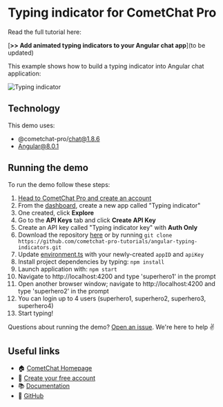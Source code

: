 # Typing indicator for CometChat Pro

Read the full tutorial here:

[**>> Add animated typing indicators to your Angular chat app**](to be updated)


This example shows how to build a typing indicator into Angular chat application:

![Typing indicator](https://github.com/cometchat-pro-tutorials/angular-typing-indicators/blob/master/screenshots/1.jpg "Typing indicator")

## Technology
This demo uses:

* @cometchat-pro/chat@1.8.6
* Angular@8.0.1

## Running the demo

To run the demo follow these steps:

1. [Head to CometChat Pro and create an account](https://cometchat.com/pro?utm_source=github&utm_medium=example-code-readme)
2. From the [dashboard](https://app.cometchat.com/?utm_source=github&utm_medium=example-code-readme), create a new app called "Typing indicator"
3. One created, click **Explore**
4. Go to the **API Keys** tab and click **Create API Key**
5. Create an API key called "Typing indicator key" with **Auth Only**
6. Download the repository [here](https://github.com/cometchat-pro-tutorials/angular-typing-indicators/archive/master.zip) or by running `git clone https://github.com/cometchat-pro-tutorials/angular-typing-indicators.git`
7. Update [environment.ts](https://github.com/cometchat-pro-tutorials/angular-typing-indicators/blob/master/src/environments/environment.ts) with your newly-created `appID` and `apiKey`
8. Install project dependencies by typing: `npm install`
9. Launch application with: `npm start`
10. Navigate to http://localhost:4200 and type 'superhero1' in the prompt
11. Open another browser window; navigate to http://localhost:4200 and type 'superhero2' in the prompt
12. You can login up to 4 users (superhero1, superhero2, superhero3, superhero4)
13. Start typing!


Questions about running the demo? [Open an issue](https://github.com/cometchat-pro-tutorials/angular-typing-indicators/issues). We're here to help ✌️


## Useful links

- 🏠 [CometChat Homepage](https://cometchat.com/pro?utm_source=github&utm_medium=example-code-readme)
- 🚀 [Create your free account](https://app.cometchat.com?utm_source=github&utm_medium=example-code-readme)
- 📚 [Documentation](https://prodocs.cometchat.com/docs?utm_source=github&utm_medium=example-code-readme)
- 👾 [GitHub](https://github.com/CometChat-Pro)
